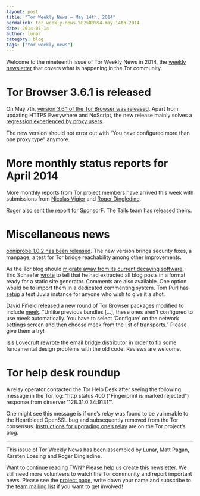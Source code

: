 ```yaml
---
layout: post
title: "Tor Weekly News — May 14th, 2014"
permalink: tor-weekly-news-%E2%80%94-may-14th-2014
date: 2014-05-14
author: lunar
category: blog
tags: ["tor weekly news"]
---
```


Welcome to the nineteenth issue of Tor Weekly News in 2014, the [weekly newsletter](https://lists.torproject.org/cgi-bin/mailman/listinfo/tor-news) that covers what is happening in the Tor community.

# Tor Browser 3.6.1 is released

On May 7th, [version 3.6.1 of the Tor Browser was released](https://blog.torproject.org/blog/tor-browser-361-released). Apart from updating HTTPS Everywhere and NoScript, the new release mainly solves a [regression experienced by proxy users](https://trac.torproject.org/projects/tor/ticket/11658).

The new version should not error out with “You have configured more than one proxy type” anymore.

# More monthly status reports for April 2014

More monthly reports from Tor project members have arrived this week with submissions from [Nicolas Vigier](https://lists.torproject.org/pipermail/tor-reports/2014-May/000531.html) and [Roger Dingledine](https://lists.torproject.org/pipermail/tor-reports/2014-May/000533.html).

Roger also sent the report for [SponsorF](https://lists.torproject.org/pipermail/tor-reports/2014-May/000532.html). The [Tails team has released theirs](https://tails.boum.org/news/report_2014_04/).

# Miscellaneous news

[ooniprobe 1.0.2 has been released](https://lists.torproject.org/pipermail/ooni-dev/2014-May/000114.html). The new version brings security fixes, a manpage, a test for Tor bridge reachability among other improvements.

As the Tor blog should [migrate away from its current decaying software](https://bugs.torproject.org/10022), Eric Schaefer [wrote](https://lists.torproject.org/pipermail/www-team/2014-May/000316.html) to tell that he had extracted all blog posts in a format ready for a static site generator. Comments are also available. One option would be to import them in a dedicated commenting system. Tom Purl has [setup](https://lists.torproject.org/pipermail/www-team/2014-May/000318.html) a test Juvia instance for anyone who wish to give it a shot.

David Fifield [released](https://lists.torproject.org/pipermail/tor-qa/2014-May/000410.html) a new round of Tor Browser packages modified to include [meek](https://trac.torproject.org/projects/tor/wiki/doc/meek). “Unlike previous bundles […], these ones aren’t configured to use meek automatically. You have to select ‘Configure’ on the network settings screen and then choose meek from the list of transports.” Please give them a try!

Isis Lovecruft [rewrote](https://lists.torproject.org/pipermail/tor-dev/2014-May/006856.html) the email bridge distributor in order to fix some fundamental design problems with the old code. Reviews are welcome.

# Tor help desk roundup

A relay operator contacted the Tor Help Desk after seeing the following message in the Tor log: “http status 400 ("Fingerprint is marked rejected") response from dirserver '128.31.0.34:9131'”.

One might see this message is if one’s relay was found to be vulnerable to the Heartbleed OpenSSL bug and subsequently removed from the Tor consensus. [Instructions for upgrading one’s relay](https://blog.torproject.org/blog/openssl-bug-cve-2014-0160) are on the Tor project’s blog.

* * *

This issue of Tor Weekly News has been assembled by Lunar, Matt Pagan, Karsten Loesing and Roger Dingledine.

Want to continue reading TWN? Please help us create this newsletter. We still need more volunteers to watch the Tor community and report important news. Please see the [project page](https://trac.torproject.org/projects/tor/wiki/TorWeeklyNews), write down your name and subscribe to the [team mailing list](https://lists.torproject.org/cgi-bin/mailman/listinfo/news-team) if you want to get involved!

